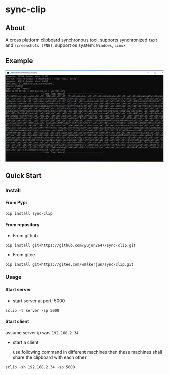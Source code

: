 # sync-clip

## About

A cross platform clipboard synchronous tool, supports synchronized `text`
and `screenshots (PNG)`, support os system: `Windows`, `Linux`

## Example

![example](https://github.com/yujun2647/sync-clip/raw/main/imgs/example.png)

## Quick Start

### Install

#### From Pypi

```shell
pip install sync-clip
```

#### From repository

* From github

```shell
pip install git+https://github.com/yujun2647/sync-clip.git
```

* From gitee

```shell
pip install git+https://gitee.com/walkerjun/sync-clip.git
```

### Usage

#### Start server

* start server at port: 5000

```shell
sclip -t server -sp 5000
```

#### Start client

assume server ip was `192.168.2.34`

* start a client 

  use following command in different machines then these machines shall share the
clipboard with each other

```shell
sclip -sh 192.168.2.34 -sp 5000
```
